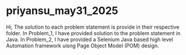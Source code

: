 # priyansu_may31_2025

Hi, The solution to each problem statement is provide in their respective folder.
In Problem_1, I have provided solution to the problem statement in Java.
In Problem_2, I have provided a Selenium Java based high level Automation framework uisng Page Object Model (POM) design.
